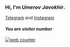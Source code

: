 ### Hi, I'm <em>Umerov Javokhir</em>.

[Telegram](https://t.me/xedera1) and [Instagram](https://www.instagram.com/1xedera)

#### ***You are visiter number*** <br>
<a href="https://smallcounter.com"><img src="https://smallcounter.com/count.php?c_style=13&id=1644944094" border=0 alt="web counter"></a><br><a href="https://smallcounter.com" style="font-size:9px;"></a><br>

